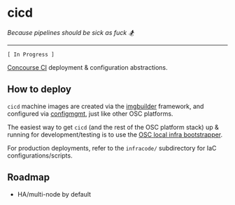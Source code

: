 cicd
====

*Because pipelines should be sick as fuck :snowboarder:*

---

`[ In Progress ]`

[Concourse CI](https://concourse-ci.org) deployment & configuration
abstractions.

How to deploy
-------------

`cicd` machine images are created via the [imgbuilder](../imgbuilder) framework, and
configured via [configmgmt](../configmgmt), just like other OSC platforms.

The easiest way to get `cicd` (and the rest of the OSC platform stack) up &
running for development/testing is to use the [OSC local infra
bootstrapper](../bootstrapper).

For production deployments, refer to the `infracode/` subdirectory for IaC
configurations/scripts.

Roadmap
-------

- HA/multi-node by default
